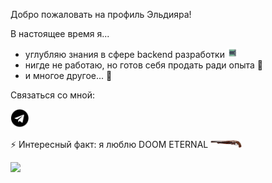 Добро пожаловать на профиль Эльдияра!

В настоящее время я...

- углубляю знания в сфере backend разработки <img src="pngwing.com.png" width="17px">
- нигде не работаю, но готов себя продать ради опыта 🐷
- и многое другое... 🤔

Связаться со мной:

<a href="https://t.me/paradisenseii" target="_blank">
  <img src="file-telegram-font-awesome-svg-wikimedia-commons-7.png" width="30px"/>
</a>

⚡ Интересный факт: я люблю DOOM ETERNAL <img src="pngwing.com(1).png" width="50px">

<img src="doom-doometernal.gif"/>


<!--
**Melakuera/Melakuera** is a ✨ _special_ ✨ repository because its `README.md` (this file) appears on your GitHub profile.

Here are some ideas to get you started:

- 🔭 I’m currently working on ...
- 🌱 I’m currently learning ...
- 👯 I’m looking to collaborate on ...
- 🤔 I’m looking for help with ...
- 💬 Ask me about ...
- 📫 How to reach me: ...
- 😄 Pronouns: ...
- ⚡ Fun fact: ...
-->
